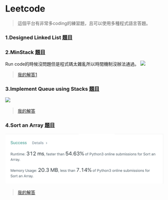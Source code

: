 # Leetcode
>這個平台有非常多coding的練習題，且可以使用多種程式語言答題。

### 1.Designed Linked List [題目](https://leetcode.com/problems/design-linked-list/)



### 2.MinStack [題目](https://leetcode.com/problems/min-stack/)
Run code的時候沒問題但是程式碼太雜亂所以時間機制沒辦法通過。
![](/LeetCode/Summits/minstack.png)
> [我的解答1](https://github.com/tonyforreal/Tony-learning-note/blob/master/LeetCode/Minstack1.py)
  

### 3.Implement Queue using Stacks [題目](https://leetcode.com/problems/implement-queue-using-stacks/)
![](/LeetCode/Summits/Queue.png)
>[我的解答](https://github.com/tonyforreal/Tony-learning-note/blob/master/LeetCode/Queue.py)


### 4.Sort an Array [題目](https://leetcode.com/problems/sort-an-array/submissions/)
![](/LeetCode/Summits/SortanArray.png)
>[我的解答]()

